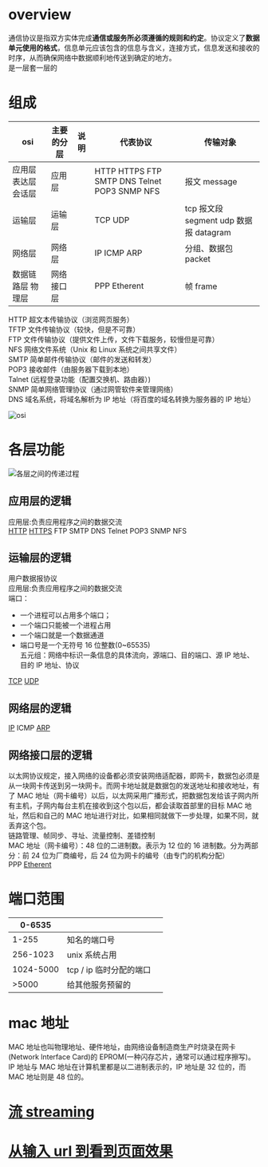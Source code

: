 # overview

通信协议是指双方实体完成**通信或服务所必须遵循的规则和约定**。协议定义了**数据单元使用的格式**，信息单元应该包含的信息与含义，连接方式，信息发送和接收的时序，从而确保网络中数据顺利地传送到确定的地方。  
是一层套一层的

# 组成

<!-- prettier-ignore-start -->
| osi      | 主要的分层 | 说明 | 代表协议 | 传输对象       |
| ------------ | -- | ---- | ------------ | ------ |
| 应用层 表达层 会话层 | 应用层 |  | HTTP HTTPS FTP SMTP DNS Telnet POP3 SNMP NFS | 报文 message       |
| 运输层   | 运输层 |  | TCP UDP  | tcp 报文段 segment udp 数据报 datagram |
| 网络层   | 网络层 |  | IP ICMP ARP  | 分组、数据包 packet    |
| 数据链路层 物理层    | 网络接口层 |  | PPP Etherent  | 帧 frame       |
<!-- prettier-ignore-end -->

HTTP 超文本传输协议（浏览网页服务）  
TFTP 文件传输协议（较快，但是不可靠）  
FTP 文件传输协议（提供文件上传，文件下载服务，较慢但是可靠）  
NFS 网络文件系统（Unix 和 Linux 系统之间共享文件）  
SMTP 简单邮件传输协议（邮件的发送和转发）  
POP3 接收邮件（由服务器下载到本地）  
Talnet (远程登录功能（配置交换机、路由器）)  
SNMP 简单网络管理协议（通过网管软件来管理网络）  
DNS 域名系统，将域名解析为 IP 地址（将百度的域名转换为服务器的 IP 地址）

![osi](https://cf-assets.www.cloudflare.com/slt3lc6tev37/3L6e3OwCgSWOxp79AJUzXs/bcc453b68a03ae5a83bda4e5453984d1/osi-model-7-layers_zhCN.svg)

# 各层功能

![各层之间的传递过程](http://lixiaodan.org/communication-protocol/transferProcess.png)

## 应用层的逻辑

应用层:负责应用程序之间的数据交流  
[HTTP](/communication-protocol/http.html) [HTTPS](/communication-protocol/https.html) FTP SMTP DNS Telnet POP3 SNMP NFS

## 运输层的逻辑

用户数据报协议  
应用层:负责应用程序之间的数据交流  
端口：

- 一个进程可以占用多个端口；
- 一个端口只能被一个进程占用
- 一个端口就是一个数据通道
- 端口号是一个无符号 16 位整数(0~65535)  
  五元组：网络中标识一条信息的具体流向，源端口、目的端口、源 IP 地址、目的 IP 地址、协议

[TCP](/communication-protocol/tcp.html) [UDP](/communication-protocol/udp.html)

## 网络层的逻辑

[IP](/communication-protocol/ip.html) ICMP [ARP](/communication-protocol/arp.html)

## 网络接口层的逻辑

以太网协议规定，接入网络的设备都必须安装网络适配器，即网卡，数据包必须是从一块网卡传送到另一块网卡。而网卡地址就是数据包的发送地址和接收地址，有了 MAC 地址（网卡编号）以后，以太网采用广播形式，把数据包发给该子网内所有主机，子网内每台主机在接收到这个包以后，都会读取首部里的目标 MAC 地址，然后和自己的 MAC 地址进行对比，如果相同就做下一步处理，如果不同，就丢弃这个包。  
链路管理、帧同步、寻址、流量控制、差错控制  
MAC 地址（网卡编号）：48 位的二进制数。表示为 12 位的 16 进制数。分为两部分：前 24 位为厂商编号，后 24 位为网卡的编号（由专门的机构分配）  
PPP [Etherent](/communication-protocol/etherent.md)

# 端口范围

| 0-6535    |                         |     |
| --------- | ----------------------- | --- |
| 1-255     | 知名的端口号            |     |
| 256-1023  | unix 系统占用           |     |
| 1024-5000 | tcp / ip 临时分配的端口 |     |
| >5000     | 给其他服务预留的        |     |

# mac 地址

MAC 地址也叫物理地址、硬件地址，由网络设备制造商生产时烧录在网卡(Network lnterface Card)的 EPROM(一种闪存芯片，通常可以通过程序擦写)。IP 地址与 MAC 地址在计算机里都是以二进制表示的，IP 地址是 32 位的，而 MAC 地址则是 48 位的。

# [流 streaming](/communication-protocol/streaming.md)

# [从输入 url 到看到页面效果](/communication-protocol/urlRenderer.html)
